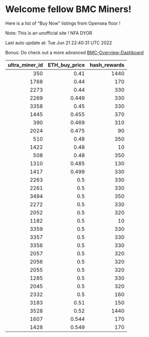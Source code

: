 # Welcome fellow BMC Miners!
Here is a list of "Buy Now" listings from Opensea floor !

Note: This is an unofficial site ! NFA DYOR

Last auto update at: Tue Jun 21 22:40:31 UTC 2022

Bonus: Do check out a more advanced [BMC-Overview-Dashboard](https://dune.com/defifunk/BMC-Overview-Dashboard)


|   ultra_miner_id |   ETH_buy_price |   hash_rewards |
|-----------------:|----------------:|---------------:|
|              350 |           0.41  |           1440 |
|             1768 |           0.44  |            170 |
|             2273 |           0.44  |            330 |
|             2269 |           0.449 |            330 |
|             3358 |           0.45  |            330 |
|             1445 |           0.455 |            370 |
|              390 |           0.469 |            310 |
|             2024 |           0.475 |             90 |
|              510 |           0.48  |            350 |
|             1422 |           0.48  |             10 |
|              508 |           0.48  |            350 |
|             1310 |           0.485 |            130 |
|             1417 |           0.499 |            330 |
|             2263 |           0.5   |            330 |
|             2261 |           0.5   |            330 |
|             3494 |           0.5   |            350 |
|             2272 |           0.5   |            330 |
|             2052 |           0.5   |            320 |
|             1182 |           0.5   |             10 |
|             3359 |           0.5   |            330 |
|             3357 |           0.5   |            330 |
|             3356 |           0.5   |            330 |
|             2057 |           0.5   |            320 |
|             2056 |           0.5   |            320 |
|             2055 |           0.5   |            320 |
|             1285 |           0.5   |            330 |
|             2045 |           0.5   |            320 |
|             2332 |           0.5   |            160 |
|             3183 |           0.51  |            150 |
|             3528 |           0.52  |           1440 |
|             1607 |           0.544 |            170 |
|             1428 |           0.549 |            170 |